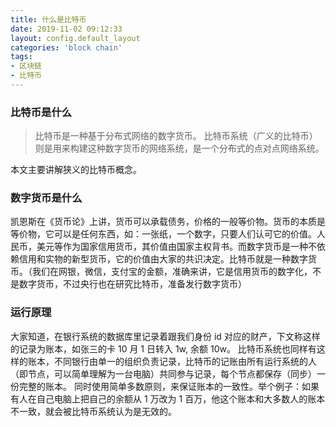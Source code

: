 ```yaml
---
title: 什么是比特币
date: 2019-11-02 09:12:33
layout: config.default_layout
categories: 'block chain'
tags:
- 区块链
- 比特币
---
```

### 比特币是什么

> 比特币是一种基于分布式网络的数字货币。
> 比特币系统（广义的比特币）则是用来构建这种数字货币的网络系统，是一个分布式的点对点网络系统。

本文主要讲解狭义的比特币概念。

### 数字货币是什么

凯恩斯在《货币论》上讲，货币可以承载债务，价格的一般等价物。货币的本质是等价物，它可以是任何东西，如：一张纸，一个数字，只要人们认可它的价值。人民币，美元等作为国家信用货币，其价值由国家主权背书。而数字货币是一种不依赖信用和实物的新型货币，它的价值由大家的共识决定。比特币就是一种数字货币。（我们在网银，微信，支付宝的金额，准确来讲，它是信用货币的数字化，不是数字货币，不过央行也在研究比特币，准备发行数字货币）

### 运行原理

大家知道，在银行系统的数据库里记录着跟我们身份 id 对应的财产，下文称这样的记录为账本，如张三的卡 10 月 1 日转入 1w, 余额 10w。
比特币系统也同样有这样的账本，不同银行由单一的组织负责记录，比特币的记账由所有运行系统的人（即节点，可以简单理解为一台电脑）共同参与记录，每个节点都保存（同步）一份完整的账本。
同时使用简单多数原则，来保证账本的一致性。举个例子：如果有人在自己电脑上把自己的余额从 1 万改为 1 百万，他这个账本和大多数人的账本不一致，就会被比特币系统认为是无效的。